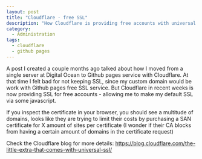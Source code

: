 ```yaml
---
layout: post
title: "Cloudflare - free SSL"
description: "How Cloudflare is providing free accounts with universal SSL"
category:
  - Administration
tags:
  - cloudflare
  - github pages
---
```

<p>
  A post I created a couple months ago talked about how I moved from a single server at Digital Ocean to Github pages service with Cloudflare.  At that time I felt bad for not keeping SSL, since my custom domain would be work with Github pages free SSL service.  But Cloudflare in recent weeks is now providing SSL for free accounts - allowing me to make my default SSL via some javascript.
</p>

<p>
  If you inspect the certificate in your browser, you should see a multitude of domains, looks like they are trying to limit their costs by purchasing a SAN certificate for X amount of sites per certificate (I wonder if their CA blocks from having a certain amount of domains in the certificate request)
</p>

<p>
  Check the Cloudflare blog for more details: <a href="https://blog.cloudflare.com/the-little-extra-that-comes-with-universal-ssl/">https://blog.cloudflare.com/the-little-extra-that-comes-with-universal-ssl/</a>
</p>
